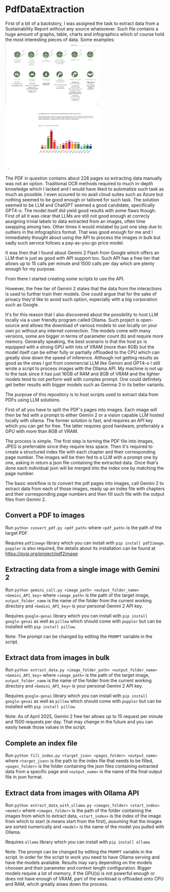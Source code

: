 # PdfDataExtraction

First of a bit of a backstory, I was assigned the task to extract data from a Sustainability Report without any source whatsoever. Such file contains a huge amount of graphs, table, charts and infographics which of course hold the most interesting pieces of data.
Some examples:
<img src="./images/BS2024/011.jpeg" alt="Image containing infographics" width="300" height="200">
<img src="./images/BS2024/080.jpeg" alt="Image containing a bar chart" width="300" height="200">

The PDF in question contains about 228 pages so extracting data manually was not an option.
Traditional OCR methods required to much in-depth knowledge which I lacked and I would have liked to automatize such task as much as possible.
I even scoured to no avail cloud suites such as Azure but nothing seemed to be good enough or tailored for such task.
The solution seemed to be LLM and ChatGPT seemed a good candidate, specifically GPT4-o.
The model itself did yield good results with some flaws though. First of all it was clear that LLMs are still not good enough at correcly assigning trivial labels to data extracted from an images, often time swapping among two. Other times it would mislabel by just one step due to outliers in the infographics format.
That was good enough for me and I immediately thought about using the API to process the images in bulk but sadly such service follows a pay-as-you-go price model.

It was then that I found about Gemini 2 Flash from Google which offers an LLM that is just as good with API support too. Such API has a free tier that allows up to 15 calls per minute and 1500 calls per day which are plenty enough for my purpose.

From there I started creating some scripts to use the API.

However, the free tier of Gemini 2 states that the data from the interactions is used to further train their models. One could argue that for the sake of privacy they'd like to avoid such option, especially with a big corporation such as Google.

It's for this reason that I also discovered about the possibility to host LLM locally via a user friendly program called Ollama. Such project is open-source and allows the download of various models to use locally on your own pc without any internet connection.
The models come with many versions, some are bigger in terms of parameter count (b) and require more memory.
Generally speaking, the best scenario is that the host pc is equipped with a strong GPU with lots of VRAM (more than 8GB) but the model itself can be either fully or partially offloaded to the CPU which can greatly slow down the speed of inference.
Although not getting results as good as the ones I got from commercial LLM like Gemini and GPT4-o I still wrote a script to process images with the Ollama API. My machine is not up to the task since it has just 16GB of RAM and 8GB of VRAM and the lighter models tend to not perform well with complex prompt. One could definitely get better results with bigger models such as Gemma 3 in its better variants.

The purpose of this repository is to host scripts used to extract data from PDFs using LLM solutions.

First of all you have to split the PDF's pages into images.
Each image will then be fed with a prompt to either Gemini 2 or a vision capable LLM hosted locally with ollama.
The former solution is fast, and requires an API key which you can get for free. The latter requires good hardware, preferrably a GPU with more than 8GB of VRAM.

The process is simple. The first step is turning the PDF file into images, JPEG is preferrable since they require less space.
Then it's required to create a structured index file with each chapter and their corresponding page number.
The images will be then fed to a LLM with a prompt one by one, asking in return a json file containing the extracted data.
Once that's done each individual json will be merged into the index one by matching the page number.

The basic workflow is to convert the pdf pages into images, call Gemini 2 to extract data from each of those images, ready up an index file with chapters and their corresponding page numbers and then fill such file with the output files from Gemini 2.

## Convert a PDF to images
Run `python convert_pdf.py <pdf_path>` where `<pdf_path>` is the path of the target PDF.

Requires `pdf2image` library which you can install with `pip install pdf2image`. `poppler` is also required, the details about its installation can be found at https://pypi.org/project/pdf2image

## Extracting data from a single image with Gemini 2
Run `python gemini_call.py <image_path> <output_folder_name> <Gemini_API_key>` where `<image_path>` is the path of the target image, `output_folder_name` is the name of the folder from the current working directory and `<Gemini_API_key>` is your personal Gemini 2 API key.

Requires `google-genai` library which you can install with `pip install google-genai` as well as `pillow` which should come with `poppler` but can be installed with `pip install pillow`.

Note: The prompt can be changed by editing the `PROMPT` variable in the script.

## Extract data from images in bulk
Run `python extract_data.py <image_folder_path> <output_folder_name> <Gemini_API_key>` where `<image_path>` is the path of the target image, `output_folder_name` is the name of the folder from the current working directory and `<Gemini_API_key>` is your personal Gemini 2 API key.

Requires `google-genai` library which you can install with `pip install google-genai` as well as `pillow` which should come with `poppler` but can be installed with `pip install pillow`.

Note: As of April 2025, Gemini 2 free tier allows up to 15 request per minute and 1500 requests per day. That may change in the future and you can easily tweak those values in the script.

## Complete an index file
Run `python fill_index.py <target_json> <pages_folder> <output_name>` where `<target_json>` is the path to the index file that needs to be filled, `<pages_folder>` is the folder containing the json files containing extracted data from a specific page and `<output_name>` is the name of the final output file in json format.

## Extract data from images with Ollama API
Run `python extract_data_with_ollama.py <images_folder> <start_index> <model>` where `<images_folder>` is the path of the folder containing the images from which to extract data, `<start_index>` is the index of the image from which to start (`0` means start from the first), assuming that the images are sorted numerically and `<model>` is the name of the model you pulled with Ollama.

Requires `ollama` library which you can install with `pip install ollama`

Note: The prompt can be changed by editing the `PROMPT` variable in the script. In order for the script to work you need to have Ollama serving and have the models available. Results may vary depending on the models choosen and their parameter and context length configuration. Bigger models require a lot of memory, if the GPU(s) is not powerful enough or does not have enough of VRAM, part of the workload is offloaded onto CPU and RAM, whcih greatly slows down the process.